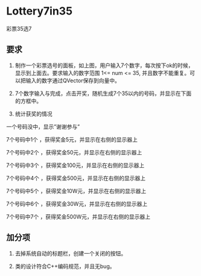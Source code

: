  # Lottery7in35

彩票35选7

## 要求

1. 制作一个彩票选号的面板，如上图，用户输入7个数字，每次按下ok的时候，显示到上面去。要求输入的数字范围 1<=  num <= 35, 并且数字不能重复。可以把输入的数字通过QVector保存到向量中。

2. 7个数字输入与完成，点击开奖，随机生成7个35以内的号码，并显示在下面的方框中。

3. 统计获奖的情况

一个号码没中，显示”谢谢参与”

7个号码中1个 ，获得奖金5元，并显示在右侧的显示器上

7个号码中2个 ，获得奖金50元，并显示在右侧的显示器上

7个号码中3个 ，获得奖金100元，并显示在右侧的显示器上

7个号码中4个 ，获得奖金500元，并显示在右侧的显示器上

7个号码中5个 ，获得奖金10W元，并显示在右侧的显示器上

7个号码中6个 ，获得奖金30W元，并显示在右侧的显示器上

7个号码中7个 ，获得奖金500W元，并显示在右侧的显示器上

## 加分项

1. 去掉系统自动的标题栏，创建一个关闭的按钮。

2. 类的设计符合C++编码规范，并且无bug。